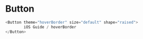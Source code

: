 # Button

```javascript
<Button theme="hoverBorder" size="default" shape="raised">
        iOS Guide / hoverBorder
</Button>
```
